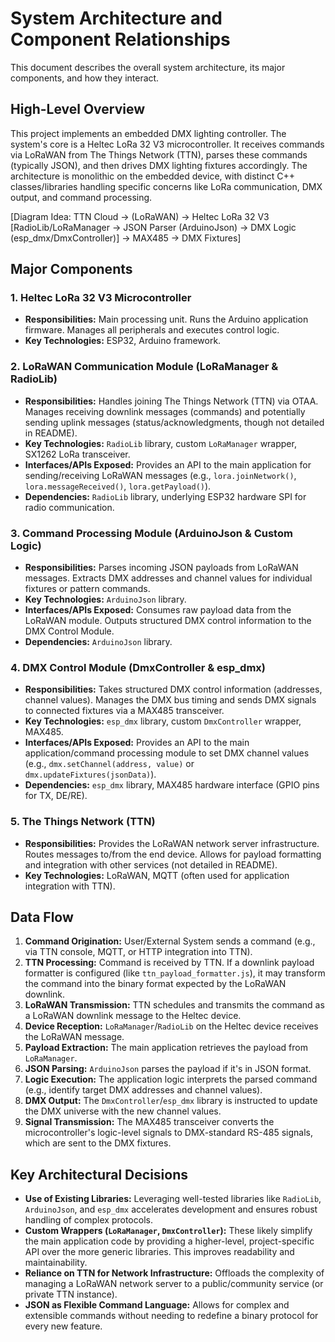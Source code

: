 # System Architecture and Component Relationships

This document describes the overall system architecture, its major components, and how they interact.

## High-Level Overview

This project implements an embedded DMX lighting controller. The system's core is a Heltec LoRa 32 V3 microcontroller. It receives commands via LoRaWAN from The Things Network (TTN), parses these commands (typically JSON), and then drives DMX lighting fixtures accordingly. The architecture is monolithic on the embedded device, with distinct C++ classes/libraries handling specific concerns like LoRa communication, DMX output, and command processing.

[Diagram Idea: TTN Cloud -> (LoRaWAN) -> Heltec LoRa 32 V3 [RadioLib/LoRaManager -> JSON Parser (ArduinoJson) -> DMX Logic (esp_dmx/DmxController)] -> MAX485 -> DMX Fixtures]

## Major Components

### 1. Heltec LoRa 32 V3 Microcontroller
*   **Responsibilities:** Main processing unit. Runs the Arduino application firmware. Manages all peripherals and executes control logic.
*   **Key Technologies:** ESP32, Arduino framework.

### 2. LoRaWAN Communication Module (LoRaManager & RadioLib)
*   **Responsibilities:** Handles joining The Things Network (TTN) via OTAA. Manages receiving downlink messages (commands) and potentially sending uplink messages (status/acknowledgments, though not detailed in README).
*   **Key Technologies:** `RadioLib` library, custom `LoRaManager` wrapper, SX1262 LoRa transceiver.
*   **Interfaces/APIs Exposed:** Provides an API to the main application for sending/receiving LoRaWAN messages (e.g., `lora.joinNetwork()`, `lora.messageReceived()`, `lora.getPayload()`).
*   **Dependencies:** `RadioLib` library, underlying ESP32 hardware SPI for radio communication.

### 3. Command Processing Module (ArduinoJson & Custom Logic)
*   **Responsibilities:** Parses incoming JSON payloads from LoRaWAN messages. Extracts DMX addresses and channel values for individual fixtures or pattern commands.
*   **Key Technologies:** `ArduinoJson` library.
*   **Interfaces/APIs Exposed:** Consumes raw payload data from the LoRaWAN module. Outputs structured DMX control information to the DMX Control Module.
*   **Dependencies:** `ArduinoJson` library.

### 4. DMX Control Module (DmxController & esp_dmx)
*   **Responsibilities:** Takes structured DMX control information (addresses, channel values). Manages the DMX bus timing and sends DMX signals to connected fixtures via a MAX485 transceiver.
*   **Key Technologies:** `esp_dmx` library, custom `DmxController` wrapper, MAX485.
*   **Interfaces/APIs Exposed:** Provides an API to the main application/command processing module to set DMX channel values (e.g., `dmx.setChannel(address, value)` or `dmx.updateFixtures(jsonData)`).
*   **Dependencies:** `esp_dmx` library, MAX485 hardware interface (GPIO pins for TX, DE/RE).

### 5. The Things Network (TTN)
*   **Responsibilities:** Provides the LoRaWAN network server infrastructure. Routes messages to/from the end device. Allows for payload formatting and integration with other services (not detailed in README).
*   **Key Technologies:** LoRaWAN, MQTT (often used for application integration with TTN).

## Data Flow

1.  **Command Origination:** User/External System sends a command (e.g., via TTN console, MQTT, or HTTP integration into TTN).
2.  **TTN Processing:** Command is received by TTN. If a downlink payload formatter is configured (like `ttn_payload_formatter.js`), it may transform the command into the binary format expected by the LoRaWAN downlink.
3.  **LoRaWAN Transmission:** TTN schedules and transmits the command as a LoRaWAN downlink message to the Heltec device.
4.  **Device Reception:** `LoRaManager`/`RadioLib` on the Heltec device receives the LoRaWAN message.
5.  **Payload Extraction:** The main application retrieves the payload from `LoRaManager`.
6.  **JSON Parsing:** `ArduinoJson` parses the payload if it's in JSON format.
7.  **Logic Execution:** The application logic interprets the parsed command (e.g., identify target DMX addresses and channel values).
8.  **DMX Output:** The `DmxController`/`esp_dmx` library is instructed to update the DMX universe with the new channel values.
9.  **Signal Transmission:** The MAX485 transceiver converts the microcontroller's logic-level signals to DMX-standard RS-485 signals, which are sent to the DMX fixtures.

## Key Architectural Decisions

*   **Use of Existing Libraries:** Leveraging well-tested libraries like `RadioLib`, `ArduinoJson`, and `esp_dmx` accelerates development and ensures robust handling of complex protocols.
*   **Custom Wrappers (`LoRaManager`, `DmxController`):** These likely simplify the main application code by providing a higher-level, project-specific API over the more generic libraries. This improves readability and maintainability.
*   **Reliance on TTN for Network Infrastructure:** Offloads the complexity of managing a LoRaWAN network server to a public/community service (or private TTN instance).
*   **JSON as Flexible Command Language:** Allows for complex and extensible commands without needing to redefine a binary protocol for every new feature. 